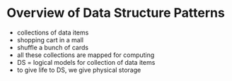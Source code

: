 # Overview of Data Structure Patterns  
- collections of data items
- shopping cart in a mall
- shuffle a bunch of cards
- all these collections are mapped for computing
- DS = logical models for collection of data items
- to give life to DS, we give physical storage
